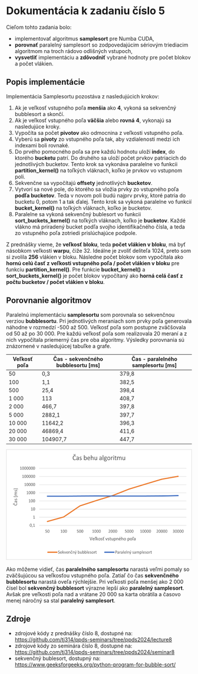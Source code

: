 # Dokumentácia k zadaniu číslo 5

Cieľom tohto zadania bolo:
- implementovať algoritmus **samplesort** pre Numba CUDA, 
- **porovnať** paralelný samplesort so zodpovedajúcim sériovým 
triediacim algoritmom na troch rádovo odlišných vstupoch,
- **vysvetliť** implementáciu a **zdôvodniť** vybrané hodnoty pre 
počet blokov a počet vlákien.

## Popis implementácie
Implementácia Samplesortu pozostáva z nasledujúcich krokov:
1. Ak je veľkosť vstupného poľa **menšia** ako **4**, vykoná sa sekvenčný 
bubblesort a skončí.
2. Ak je veľkosť vstupného poľa **väčšia** alebo **rovná** **4**, 
vykonajú sa nasledujúce kroky.
3. Vypočíta sa počet **pivotov** ako odmocnina z veľkosti vstupného poľa.
4. Vyberú sa **pivoty** zo vstupného poľa tak, aby vzdialenosti medzi ich 
indexami boli rovnaké.
5. Do prvého pomocného poľa sa pre každú hodnotu uloží **index**, 
do ktorého **bucketu** patrí. Do druhého sa uloží počet prvkov
patriacich do jednotlivých bucketov. Tento krok sa vykonáva paralelne 
vo funkcii **partition_kernel()** na toľkých vláknach, koľko je prvkov 
vo vstupnom poli.
6. Sekvenčne sa vypočítajú **offsety** jednotlivých **bucketov**.
7. Vytvorí sa nové pole, do ktorého sa vložia prvky zo vstupného poľa
**podľa bucketov**. Teda v novom poli budú najprv prvky, ktoré patria do 
bucketu 0, potom 1 a tak ďalej. Tento krok sa vykoná paralelne vo
funkcií **bucket_kernel()** na toľkých vláknach, koľko je bucketov.
8. Paralelne sa vykoná sekvenčný bublesort vo funkcii 
**sort_buckets_kernel()** na toľkých vláknach, koľko je **bucketov**. Každé
vlákno má priradený bucket podľa svojho identifikačného čísla, a teda
zo vstupného poľa zotriedi prislúchajúce podpole.

Z prednášky vieme, že **veľkosť bloku**, teda **počet vlákien v bloku**, má byť násobkom veľkosti **warpu**, čiže 32. Ideálne je zvoliť deliteľa
1024, preto som si zvolila **256** vlákien v bloku. Následne počet blokov 
som vypočítala ako **hornú celú časť z veľkosti vstupného poľa / počet vlákien v bloku** pre funkciu **partition_kernel()**. Pre funkcie 
**bucket_kernel()** a **sort_buckets_kernel()** je počet blokov vypočítaný
ako **horná celá časť z počtu bucketov / počet 
vlákien v bloku**.

## Porovnanie algoritmov
Paralelnú implementáciu **samplesortu** som porovnala so sekvenčnou
verziou **bubblesortu**. Pri jednotlivých meraniach som prvky poľa 
generovala náhodne v rozmedzí -500 až 500. Veľkosť poľa som postupne
zväčšovala od 50 až po 30 000. Pre každú veľkosť poľa som realizovala
20 meraní a z nich vypočítala priemerný čas pre oba algoritmy. Výsledky
porovnania sú znázornené v nasledujúcej tabuľke a grafe.

| Veľkosť poľa    | Čas - sekvenčného bubblesortu [ms] | Čas - paralelného samplesortu [ms] |
|-----------------|------------------------------------|------------------------------------|
| 50              | 0,3                                | 379,8                              |
| 100             | 1,1                                | 382,5                              |
| 500             | 25,4                               | 398,4                              |
| 1 000           | 113                                | 408,7                              |
| 2 000           | 466,7                              | 397,8                              |
| 5 000           | 2882,1                             | 397,7                              |
| 10 000          | 11642,2                            | 396,3                              |
| 20 000          | 46869,4                            | 411,6                              |
| 30 000          | 104907,7                           | 447,7                              |

<img src="graf.png" alt="Graf" width="650" height="300">

Ako môžeme vidieť, čas **paralelného samplesortu** narastá veľmi pomaly
so zväčšujúcou sa veľkosťou vstupného poľa. Zatiaľ čo čas **sekvenčného 
bubblesortu** narastá oveľa rýchlejšie. Pri veľkosti poľa menšej ako 2 000
čísel bol **sekvenčný bubblesort** výrazne lepší ako **paralelný samplesort**.
Avšak pre veľkosti poľa nad a vrátane 20 000 sa karta obrátila a časovo
menej náročný sa stal **paralelný samplesort**. 

## Zdroje
- zdrojové kódy z prednášky číslo 8, dostupné na:
https://github.com/tj314/ppds-seminars/tree/ppds2024/lecture8
- zdrojové kódy zo seminára číslo 8, dostupné na:
https://github.com/tj314/ppds-seminars/tree/ppds2024/seminar8
- sekvenčný bublesort, dostupný na:
https://www.geeksforgeeks.org/python-program-for-bubble-sort/